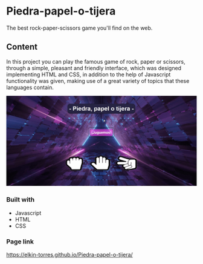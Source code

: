 # Piedra-papel-o-tijera
The best rock-paper-scissors game you'll find on the web.

## Content

In this project you can play the famous game of rock, paper or scissors, through a simple, pleasant and friendly interface, which was designed implementing HTML and CSS, in addition to the help of Javascript functionality was given, making use of a great variety of topics that these languages ​​contain.

![gif](./img/juego.gif)

### Built with

- Javascript
- HTML
- CSS

### Page link

<https://elkin-torres.github.io/Piedra-papel-o-tijera/>